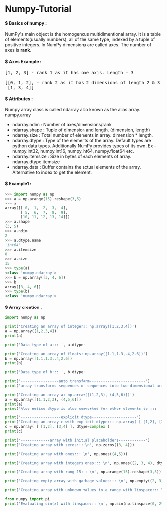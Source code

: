 # Numpy-Tutorial

#### $ Basics of numpy :
  NumPy's main object is the homogenous multidimentional array. It is a table of elements(usually numbers), all of the same type, indexed by a tuple of positive integers. In NumPy dimensiona are called axes. The number of axes is <b>rank</b>.

#### $ Axes Example :
<pre>
[1, 2, 3] - rank 1 as it has one axis. Length - 3

[[0, 1, 2], - rank 2 as it has 2 dimensions of length 2 & 3
 [1, 3, 4]]
</pre>

#### $ Attributes :
Numpy array class is called ndarray also known as the alias array. numpy.array

* ndarray.ndim : Number of axes/dimensions/rank
* ndarray.shape : Tuple of dimension and length. (dimension, length)
* ndarray.size : Total number of elements in array. dimension * length.
* ndarray.dtype : Type of the elements of the array. Default types are python data types. Additionally NumPy provides types of its own. Ex - numpy.int32, numpy.int16, numpy.int64, numpy.float64 etc.
* ndarray.itemsize : Size in bytes of each elements of array. ndarray.dtype.itemsize
* ndarray.data : Buffer contains the actual elements of the array. Alternative to index to get the element.

#### $ Example1 :
```python
>>> import numpy as np
>>> a = np.arange(15).reshape(3,5)
>>> a
array([[ 0,  1,  2,  3,  4],
       [ 5,  6,  7,  8,  9],
       [10, 11, 12, 13, 14]])
>>> a.shape
(3, 5)
>>> a.ndim
2
>>> a.dtype.name
'int64'
>>> a.itemsize
8
>>> a.size
15
>>> type(a)
<class 'numpy.ndarray'>
>>> b = np.array([3, 4, 6])
>>> b
array([3, 4, 6])
>>> type(b)
<class 'numpy.ndarray'>
```

#### $ Array creation :
```python
import numpy as np

print('Creating an array of integers: np.array([1,2,3,4])')
a = np.array([1,2,3,4])
print(a)

print('Data type of a::: ', a.dtype)

print('Creating an array of floats: np.array([1.1,1.3,.4,2.6])')
b = np.array([1.1,1.3,.4,2.6])
print(b)

print('Data type of b::: ', b.dtype)

print('-----------------auto transform-------------------------')
print('array transforms sequences of sequences into two-dimensional arrays')

print('Creating an array a: np.array([(1,2,3), (4,5,6)])')
a = np.array([(1.1,2,3), (4,5,6)])
print(a)
print('Also notice dtype is also converted for other elements to ::: ', a.dtype.name)

print('------------------explicit dtype--------------------')
print('Creating an array c with explicit dtype::: np.array( [ [1,2], [3,4] ], dtype=complex )')
c = np.array( [ [1,2], [3,4] ], dtype=complex )
print(c)

print('-------------array with initial placeholders------------')
print('Creating array with zeros::: \n', np.zeros((3, 4)))

print('Creating array with ones::: \n', np.ones((4,5)))

print('Creating array with integers ones::: \n', np.ones((2, 3, 4), dtype=np.int16) )

print('Creating array with rang 15::: \n', np.arange(15).reshape(3,5))

print('Creating empty array with garbage values::: \n', np.empty((2, 3)))

print('Creating array with unknown values in a range with linspace::: \n', np.linspace(0, 2, 9))

from numpy import pi
print('Evaluating sin(x) with linspace::: \n', np.sin(np.linspace(0, 2*pi, 100)))
```